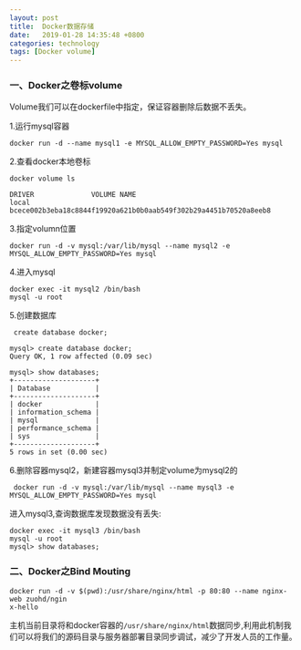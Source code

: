 ```yaml
---
layout: post
title:  Docker数据存储
date:   2019-01-28 14:35:48 +0800
categories: technology
tags: [Docker volume]
---
```

### 一、Docker之卷标volume
Volume我们可以在dockerfile中指定，保证容器删除后数据不丢失。

1.运行mysql容器
``` shell
docker run -d --name mysql1 -e MYSQL_ALLOW_EMPTY_PASSWORD=Yes mysql
```
2.查看docker本地卷标
``` shell
docker volume ls
```
``` output
DRIVER              VOLUME NAME
local               bcece002b3eba18c8844f19920a621b0b0aab549f302b29a4451b70520a8eeb8
```
3.指定volumn位置
```shell
docker run -d -v mysql:/var/lib/mysql --name mysql2 -e MYSQL_ALLOW_EMPTY_PASSWORD=Yes mysql
```
4.进入mysql
```shell
docker exec -it mysql2 /bin/bash
mysql -u root
```
5.创建数据库
```mysql
 create database docker;
```
```output
mysql> create database docker;
Query OK, 1 row affected (0.09 sec)

mysql> show databases;
+--------------------+
| Database           |
+--------------------+
| docker             |
| information_schema |
| mysql              |
| performance_schema |
| sys                |
+--------------------+
5 rows in set (0.00 sec)

```
6.删除容器mysql2，新建容器mysql3并制定volume为mysql2的
```shell
 docker run -d -v mysql:/var/lib/mysql --name mysql3 -e MYSQL_ALLOW_EMPTY_PASSWORD=Yes mysql
```
进入mysql3,查询数据库发现数据没有丢失:
```shell
docker exec -it mysql3 /bin/bash
mysql -u root
mysql> show databases;
```
### 二、Docker之Bind Mouting

```shell
docker run -d -v $(pwd):/usr/share/nginx/html -p 80:80 --name nginx-web zuohd/ngin
x-hello
```
主机当前目录将和docker容器的`/usr/share/nginx/html`数据同步,利用此机制我们可以将我们的源码目录与服务器部署目录同步调试，减少了开发人员的工作量。